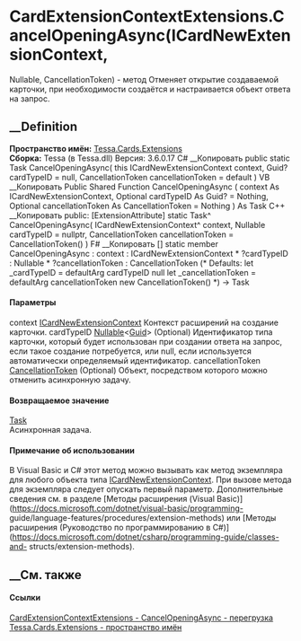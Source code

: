 # CardExtensionContextExtensions.CancelOpeningAsync(ICardNewExtensionContext,
Nullable<Guid>, CancellationToken) - метод
Отменяет открытие создаваемой карточки, при необходимости создаётся и
настраивается объект ответа на запрос.
## __Definition
 **Пространство имён:** [Tessa.Cards.Extensions](N_Tessa_Cards_Extensions.htm)  
 **Сборка:** Tessa (в Tessa.dll) Версия: 3.6.0.17
C# __Копировать
     public static Task CancelOpeningAsync(
    	this ICardNewExtensionContext context,
    	Guid? cardTypeID = null,
    	CancellationToken cancellationToken = default
    )
VB __Копировать
    <ExtensionAttribute>
    Public Shared Function CancelOpeningAsync ( 
    	context As ICardNewExtensionContext,
    	Optional cardTypeID As Guid? = Nothing,
    	Optional cancellationToken As CancellationToken = Nothing
    ) As Task
C++ __Копировать
     public:
    [ExtensionAttribute]
    static Task^ CancelOpeningAsync(
    	ICardNewExtensionContext^ context, 
    	Nullable<Guid> cardTypeID = nullptr, 
    	CancellationToken cancellationToken = CancellationToken()
    )
F# __Копировать
     [<ExtensionAttribute>]
    static member CancelOpeningAsync : 
            context : ICardNewExtensionContext * 
            ?cardTypeID : Nullable<Guid> * 
            ?cancellationToken : CancellationToken 
    (* Defaults:
            let _cardTypeID = defaultArg cardTypeID null
            let _cancellationToken = defaultArg cancellationToken new CancellationToken()
    *)
    -> Task 
#### Параметры
context
[ICardNewExtensionContext](T_Tessa_Cards_Extensions_ICardNewExtensionContext.htm)
    Контекст расширений на создание карточки.
cardTypeID
[Nullable](https://learn.microsoft.com/dotnet/api/system.nullable-1)<[Guid](https://learn.microsoft.com/dotnet/api/system.guid)>
(Optional)
     Идентификатор типа карточки, который будет использован при создании ответа на запрос, если такое создание потребуется, или null, если используется автоматически определяемый идентификатор. 
cancellationToken
[CancellationToken](https://learn.microsoft.com/dotnet/api/system.threading.cancellationtoken)
(Optional)
    Объект, посредством которого можно отменить асинхронную задачу.
#### Возвращаемое значение
[Task](https://learn.microsoft.com/dotnet/api/system.threading.tasks.task)  
Асинхронная задача.
#### Примечание об использовании
В Visual Basic и C# этот метод можно вызывать как метод экземпляра для любого
объекта типа
[ICardNewExtensionContext](T_Tessa_Cards_Extensions_ICardNewExtensionContext.htm).
При вызове метода для экземпляра следует опускать первый параметр.
Дополнительные сведения см. в разделе [Методы расширения (Visual
Basic)](https://docs.microsoft.com/dotnet/visual-basic/programming-
guide/language-features/procedures/extension-methods) или [Методы расширения
(Руководство по программированию в
C#)](https://docs.microsoft.com/dotnet/csharp/programming-guide/classes-and-
structs/extension-methods).
##  __См. также
#### Ссылки
[CardExtensionContextExtensions -
](T_Tessa_Cards_Extensions_CardExtensionContextExtensions.htm)
[CancelOpeningAsync -
перегрузка](Overload_Tessa_Cards_Extensions_CardExtensionContextExtensions_CancelOpeningAsync.htm)
[Tessa.Cards.Extensions - пространство имён](N_Tessa_Cards_Extensions.htm)
